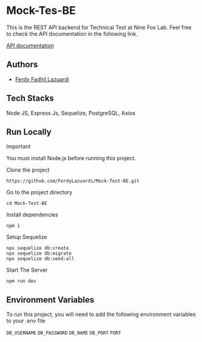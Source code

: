# Mock-Tes-BE
This is the REST API backend for Technical Test at Nine Fox Lab. Feel free to check the API documentation in the following link.

[API documentation](https://documenter.getpostman.com/view/26536997/2s9Y5SW5hz#9802dd06-d14f-4fde-b3f4-f5e71412d6b8)


## Authors
- [Ferdy Fadhil Lazuardi](https://github.com/FerdyLazuardi)

## Tech Stacks
Node JS, Express Js, Sequelize, PostgreSQL, Axios

## Run Locally
> [!IMPORTANT]
> You must install Node.js before running this project.

Clone the project
```
https://github.com/FerdyLazuardi/Mock-Test-BE.git
```
Go to the project directory
```
cd Mock-Test-BE
```
Install dependencies
```
npm i
```
Setup Sequelize
```
npx sequelize db:create
npx sequelize db:migrate
npx sequelize db:seed:all
```
Start The Server
```
npm run dev
```
## Environment Variables
To run this project, you will need to add the following environment variables to your .env file

`DB_USERNAME` `DB_PASSWORD` `DB_NAME` `DB_PORT` `PORT` 


